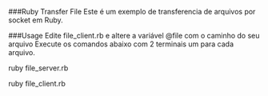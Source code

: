 ###Ruby Transfer File
Este é um exemplo de transferencia de arquivos por socket em Ruby.

###Usage
Edite file_client.rb e altere a variável @file com o caminho do seu arquivo
Execute os comandos abaixo com 2 terminais um para cada arquivo.

ruby file_server.rb

ruby file_client.rb